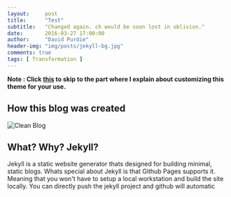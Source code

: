 ```yaml
---
layout:     post
title:      "Test"
subtitle:   "Changed again. ch would be soon lost in oblivion."
date:       2016-03-27 17:00:00
author:     "David Purdie"
header-img: "img/posts/jekyll-bg.jpg"
comments: true
tags: [ Transformation ]
---
```


**Note : Click <a href="#customize">this</a> to skip to the part where I explain about customizing this theme for your use.**

## How this blog was created
![Clean Blog](/img/posts/heartvbrain1.png)

## What? Why? Jekyll?

Jekyll is a static website generator thats designed for building minimal, static blogs. Whats special about Jekyll is that Github Pages supports it. Meaning that you won't have to setup a local workstation and build the site locally. You can directly push the jekyll project and github will automatic
